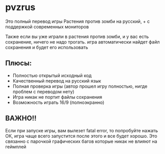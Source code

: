 # pvzrus
Это полный перевод игры Растения против зомби на русский, + с поддержкой современных мониторов

Также если вы уже играли в растения против зомби, и у вас есть сохранение, ничего не надо трогать. игра автоматически найдет файл сохранения и будет его использовать

## Плюсы:
- Полностью открытый исходный код
- Качественный перевод на русский язык
- Полная проверка игры (автор прошел игру полностью, нигде проблем с переводом нету)
- Игра никак не портит файлы сохранения
- Возможность играть 16/9 (полноэкранно)

## ВАЖНО!! 
Если при запуске игры, вам вылезет fatal error, то попробуйте нажать ОК, игра чаще всего запустится после этого и все будет хорошо.
Это связанно с парочкой графических багов которые никак не влияют на геймплей